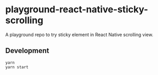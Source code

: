 # playground-react-native-sticky-scrolling

A playground repo to try sticky element in React Native scrolling view.

## Development

```shell
yarn
yarn start
```
